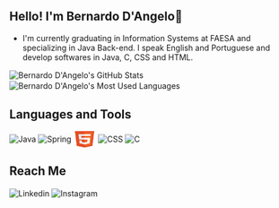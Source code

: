 ## Hello! I'm Bernardo D'Angelo👋

- I'm currently graduating in Information Systems at FAESA and specializing in Java Back-end. I speak English and Portuguese and develop softwares in Java, C, CSS and HTML.

<div>
  <img src="https://github-readme-stats.vercel.app/api?username=bernardodangelo&show_icons=true&theme=transparent" alt="Bernardo D'Angelo's GitHub Stats" style="vertical-align: middle;"/>
  <img src="https://github-readme-stats.vercel.app/api/top-langs/?username=bernardodangelo&layout=compact&theme=transparent" alt="Bernardo D'Angelo's Most Used Languages" style="vertical-align: middle;"/>
</div>



## Languages and Tools

<div style="display: inline_block">
  <img align="center" alt="Java" height="30" width="40" src="https://cdn.jsdelivr.net/gh/devicons/devicon/icons/java/java-original.svg">
  <img align="center" alt="Spring" height="30" width="40" src="https://cdn.jsdelivr.net/gh/devicons/devicon/icons/spring/spring-original.svg">
  <img align="center" alt="HTML" height="30" width="40" src="https://raw.githubusercontent.com/devicons/devicon/master/icons/html5/html5-original.svg">
  <img align="center" alt="CSS" height="30" width="40" src="https://cdn.jsdelivr.net/gh/devicons/devicon/icons/css3/css3-original.svg">
  <img align="center" alt="C" height="30" width="40" src="https://cdn.jsdelivr.net/gh/devicons/devicon/icons/c/c-original.svg">
</div>
     
## Reach Me

<div style="display: inline_block">
  <img align="center" alt="Linkedin" src="https://img.shields.io/badge/linkedin-%230077B5.svg?&style=for-the-badge&logo=linkedin&logoColor=white">
  <img align="center" alt="Instagram" src="https://img.shields.io/badge/instagram-%23E4405F.svg?&style=for-the-badge&logo=instagram&logoColor=white">
</div>